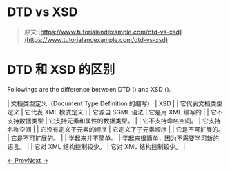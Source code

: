 # DTD vs XSD

> 原文:[https://www.tutorialandexample.com/dtd-vs-xsd](https://www.tutorialandexample.com/dtd-vs-xsd)

# DTD 和 XSD 的区别

Followings are the difference between DTD () and XSD ().

| 文档类型定义（Document Type Definition 的缩写） | XSD |
| 它代表文档类型定义 | 它代表 XML 模式定义 |
| 它源自 SGML 语法 | 它是用 XML 编写的 |
| 它不支持数据类型 | 它支持元素和属性的数据类型。 |
| 它不支持命名空间。 | 它支持名称空间 |
| 它没有定义子元素的顺序 | 它定义了子元素顺序 |
| 它是不可扩展的。 | 它是不可扩展的。 |
| 学起来并不简单。 | 学起来很简单，因为不需要学习新的语言。 |
| 它对 XML 结构控制较少。 | 它对 XML 结构控制较少。 |

[← Prev](https://www.tutorialandexample.com/xml-dom)[Next →](https://www.tutorialandexample.com/xml-namespace)